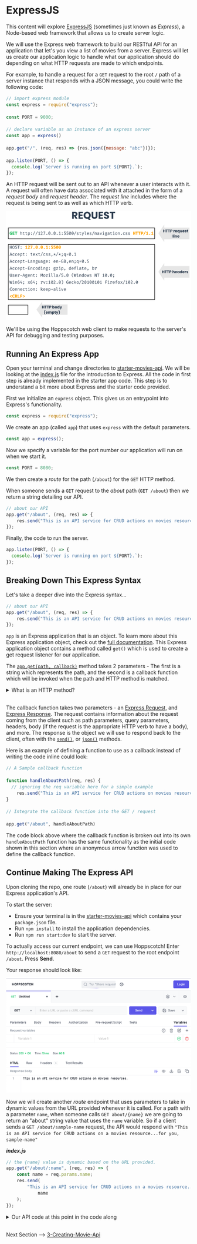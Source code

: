 # ExpressJS

This content will explore [ExpressJS](https://expressjs.com/en/starter/installing.html) (sometimes just known as *Express*), a Node-based web framework that allows us to create server logic. 

We will use the Express web framework to build our RESTful API for an application that let's you view a list of movies from a server. Express will let us create our application logic to handle what our application should do depending on what HTTP requests are made to which endpoints.

For example, to handle a request for a `GET` request to the root `/` path of a server instance that responds with a JSON message, you could write the following code:

```js
// import express module
const express = require("express");

const PORT = 9000;

// declare variable as an instance of an express server
const app = express()

app.get("/", (req, res) => {res.json({message: "abc"})});

app.listen(PORT, () => {
  console.log(`Server is running on port ${PORT}.`);
});
```

An HTTP request will be sent out to an API whenever a user interacts with it. A request will often have data associated with it attached in the form of a *request body* and *request header*. The *request line* includes where the request is being sent to as well as which HTTP verb.

![example-request](./images/request-structure.png) 

We'll be using the Hoppscotch web client to make requests to the server's API for debugging and testing purposes.


## Running An Express App

Open your terminal and change directories to [starter-movies-api](../reference/starter-movies-api/). We will be looking at the [index.js](../reference/starter-movies-api/index.js) file for the introduction to Express. All the code in first step is already implemented in the starter app code. This step is to understand a bit more about Express and the starter code provided.

First we initialize an `express` object. This gives us an entrypoint into Express's functionality.

```javascript
const express = require("express");
```

We create an app (called `app`) that uses `express` with the default parameters.

```javascript
const app = express();
```

Now we specify a variable for the port number our application will run on when we start it.

```js
const PORT = 8080;
```

We then create a *route* for the path (`/about`) for the `GET` HTTP method.

When someone sends a `GET` request to the *about* path (`GET /about`) then we return a string detailing our API.

```javascript
// about our API
app.get("/about", (req, res) => {
	res.send("This is an API service for CRUD actions on movies resources.");
});
```

Finally, the code to run the server.

```javascript
app.listen(PORT, () => {
  console.log(`Server is running on port ${PORT}.`);
});
```

## Breaking Down This Express Syntax

Let's take a deeper dive into the Express syntax...

```js
// about our API
app.get("/about", (req, res) => {
	res.send("This is an API service for CRUD actions on movies resources.");
});
```

`app` is an Express application that is an object. To learn more about this Express application object, check out the [full documentation](https://expressjs.com/en/4x/api.html). This Express application object contains a method called `get()` which is used to create a get request listener for our application.

The [`app.get(path, callback)`](https://expressjs.com/en/4x/api.html#app.get.method) method takes 2 parameters - The first is a string which represents the path, and the second is a callback function which will be invoked when the path and HTTP method is matched.

<details>
<summary>What is an HTTP method?</summary>
<br>

> An HTTP method is a way to annotate to an API what the intended action is for a given endpoint. Here are some common endpoints and their paired intended action:
>
> - GET - Get data
> - POST - Create data
> - PUT - Update data
> - DELETE - Delete data
>
</details>
<br>

The callback function takes two parameters - an [Express Request](https://expressjs.com/en/4x/api.html#req), and [Express Response](https://expressjs.com/en/4x/api.html#res). The request contains information about the request coming from the client such as path parameters, query parameters, headers, body (if the request is the appropriate HTTP verb to have a body), and more. The response is the object we will use to respond back to the client, often with the [`send()`](https://expressjs.com/en/4x/api.html#res.send), or [`json()`](https://expressjs.com/en/4x/api.html#res.json) methods.

Here is an example of defining a function to use as a callback instead of writing the code inline could look:

```js
// A Sample callback function

function handleAboutPath(req, res) {
  // ignoring the req variable here for a simple example
	res.send("This is an API service for CRUD actions on movies resources.");
}

// Integrate the callback function into the GET / request

app.get("/about", handleAboutPath)
```

The code block above where the callback function is broken out into its own `handleAboutPath` function has the same functionality as the initial code shown in this section where an anonymous arrow function was used to define the callback function.

## Continue Making The Express API

Upon cloning the repo, one route (`/about`) will already be in place for our Express application's API.

To start the server:

- Ensure your terminal is in the [starter-movies-api](../reference/starter-movies-api/) which contains your `package.json` file.
- Run `npm install` to install the application dependencies.
- Run `npm run start:dev` to start the server.

To actually access our current endpoint, we can use Hoppscotch! Enter `http://localhost:8080/about` to send a `GET` request to the root endpoint `/about`. Press **Send**.

Your response should look like:

![response body](./images/response-body.png) 

Now we will create another *route* endpoint that uses parameters to take in dynamic values from the URL provided whenever it is called. For a path with a parameter `name`, when someone calls `GET about/{name}` we are going to return an "about" string value that uses the `name` variable. So if a client sends a `GET /about/sample-name` request, the API would respond with `"This is an API service for CRUD actions on a movies resource...for you, sample-name"`

***index.js***

```javascript
// the {name} value is dynamic based on the URL provided.
app.get("/about/:name", (req, res) => {
	const name = req.params.name;
	res.send(
		"This is an API service for CRUD actions on a movies resource...for you, " +
			name
	);
});
```

<details>
<summary>Our API code at this point in the code along</summary>
<br>

***index.js***


```js
const express = require("express");
const app = express();
const PORT = 8080;

// about our API
app.get("/about", (req, res) => {
	res.send("This is an API service for CRUD actions on movies resources.");
});

// the {name} value is dynamic based on the URL provided.
app.get("/about/:name", (req, res) => {
	const name = req.params.name;
	res.send("This is an API service for CRUD actions on a movies resource...for you " + name);
});

app.listen(PORT, () => {
	console.log(`Server is running on port ${PORT}.`);
});

```

</details>
<br>
 
Next Section --> [3-Creating-Movie-Api](./../3-creating-movie-api/README.md)
